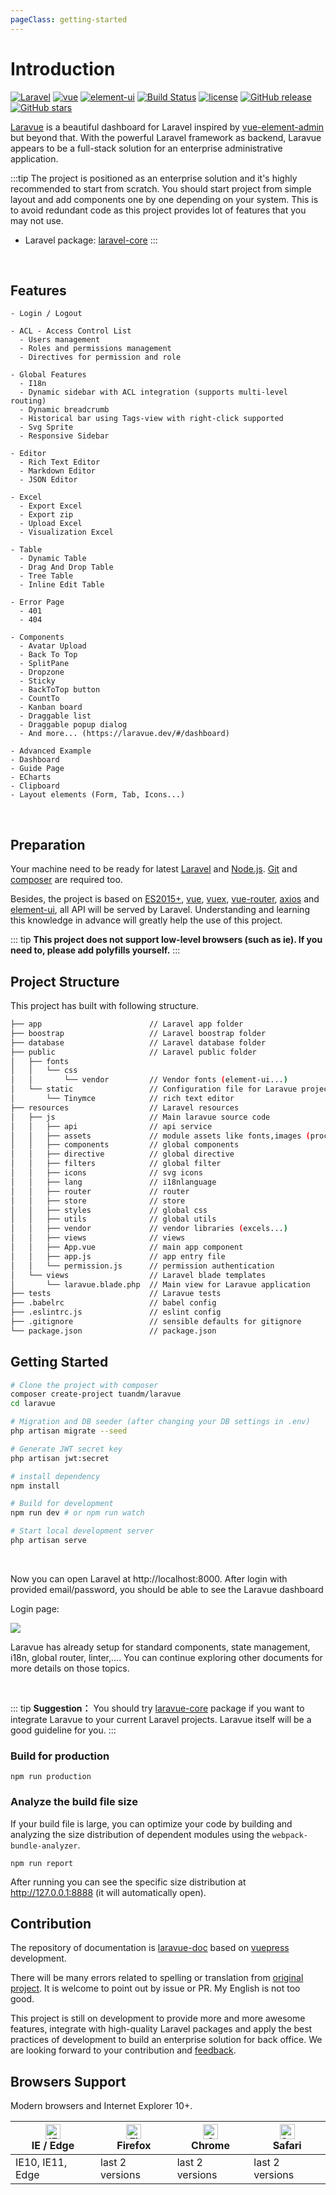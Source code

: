 ```yaml
---
pageClass: getting-started
---
```


# Introduction

[![Laravel](https://img.shields.io/badge/laravel-5.8-brightgreen.svg)](https://laravel.com)
[![vue](https://img.shields.io/badge/vue-2.6.8-brightgreen.svg)](https://github.com/vuejs/vue)
[![element-ui](https://img.shields.io/badge/element--ui-2.6.1-brightgreen.svg)](https://github.com/ElemeFE/element)
[![Build Status](https://gitlab.com/bacduong/laravue/badges/master/build.svg)](https://gitlab.com/bacduong/laravue)
[![license](https://img.shields.io/github/license/mashape/apistatus.svg)](https://github.com/tuandm/laravue/blob/master/LICENSE)
[![GitHub release](https://img.shields.io/github/release/tuandm/laravue.svg)](https://github.com/tuandm/laravue/releases)
[![GitHub stars](https://img.shields.io/github/stars/tuandm/laravue.svg?style=social&label=Stars)](https://github.com/tuandm/laravue)

[Laravue](https://laravue.dev) is a beautiful dashboard for Laravel inspired by [vue-element-admin](http://laravue.dev) but beyond that. With the powerful Laravel framework as backend, Laravue appears to be a full-stack solution for an enterprise administrative application.

:::tip
The project is positioned as an enterprise solution and it's highly recommended to start from scratch. You should start project from simple layout and add components one by one depending on your system. This is to avoid redundant code as this project provides lot of features that you may not use.
- Laravel package: [laravel-core](https://github.com/tuandm/laravue-core)
  :::

<br/>

## Features

```
- Login / Logout

- ACL - Access Control List
  - Users management
  - Roles and permissions management
  - Directives for permission and role
  
- Global Features
  - I18n
  - Dynamic sidebar with ACL integration (supports multi-level routing)
  - Dynamic breadcrumb
  - Historical bar using Tags-view with right-click supported
  - Svg Sprite
  - Responsive Sidebar

- Editor
  - Rich Text Editor
  - Markdown Editor
  - JSON Editor

- Excel
  - Export Excel
  - Export zip
  - Upload Excel
  - Visualization Excel

- Table
  - Dynamic Table
  - Drag And Drop Table
  - Tree Table
  - Inline Edit Table

- Error Page
  - 401
  - 404

- Components
  - Avatar Upload
  - Back To Top
  - SplitPane
  - Dropzone
  - Sticky
  - BackToTop button
  - CountTo
  - Kanban board
  - Draggable list
  - Draggable popup dialog
  - And more... (https://laravue.dev/#/dashboard)

- Advanced Example
- Dashboard
- Guide Page
- ECharts
- Clipboard
- Layout elements (Form, Tab, Icons...)
```

<br/>

## Preparation
Your machine need to be ready for latest [Laravel](https://laravel.com/docs/5.8/installation) and [Node.js](https://nodejs.org). [Git](https://git-scm.com/) and [composer](https://getcomposer.org/) are required too.

Besides, the project is based on [ES2015+](https://babeljs.io/docs/en/learn/), [vue](https://vuejs.org), [vuex](https://vuex.vuejs.org/), [vue-router](https://router.vuejs.org/), [axios](https://github.com/axios/axios) and [element-ui](https://github.com/ElemeFE/element), all API will be served by Laravel. Understanding and learning this knowledge in advance will greatly help the use of this project.

::: tip
**This project does not support low-level browsers (such as ie). If you need to, please add polyfills yourself.**
:::

## Project Structure

This project has built with following structure.

```bash
├── app                        // Laravel app folder
├── boostrap                   // Laravel boostrap folder
├── database                   // Laravel database folder
├── public                     // Laravel public folder
│   ├── fonts
│   │   └── css                
│   │       └── vendor         // Vendor fonts (element-ui...)
│   └── static                 // Configuration file for Laravue project
│       └── Tinymce            // rich text editor
├── resources                  // Laravel resources
│   ├── js                     // Main laravue source code
│   │   ├── api                // api service
│   │   ├── assets             // module assets like fonts,images (processed by webpack)
│   │   ├── components         // global components
│   │   ├── directive          // global directive
│   │   ├── filters            // global filter
│   │   ├── icons              // svg icons
│   │   ├── lang               // i18nlanguage
│   │   ├── router             // router
│   │   ├── store              // store
│   │   ├── styles             // global css
│   │   ├── utils              // global utils
│   │   ├── vendor             // vendor libraries (excels...)
│   │   ├── views              // views
│   │   ├── App.vue            // main app component
│   │   ├── app.js             // app entry file
│   │   └── permission.js      // permission authentication
│   └── views                  // Laravel blade templates
│       └── laravue.blade.php  // Main view for Laravue application
├── tests                      // Laravue tests
├── .babelrc                   // babel config
├── .eslintrc.js               // eslint config
├── .gitignore                 // sensible defaults for gitignore
└── package.json               // package.json
```

## Getting Started

```bash
# Clone the project with composer
composer create-project tuandm/laravue
cd laravue

# Migration and DB seeder (after changing your DB settings in .env)
php artisan migrate --seed

# Generate JWT secret key
php artisan jwt:secret

# install dependency
npm install

# Build for development
npm run dev # or npm run watch

# Start local development server
php artisan serve
```
<br/>

Now you can open Laravel at http://localhost:8000. After login with provided email/password, you should be able to see the Laravue dashboard

Login page:

![](https://cp5.sgp1.cdn.digitaloceanspaces.com/zoro/laravue-cdn/laravue-login.png)

Laravue has already setup for standard components, state management, i18n, global router, linter,.... You can continue exploring other documents for more details on those topics.

<br/>

::: tip
**Suggestion：** You should try [laravue-core](https://github.com/tuandm/laravel-core) package if you want to integrate Laravue to your current Laravel projects. Laravue itself will be a good guideline for you.
:::

### Build for production
```
npm run production
```
### Analyze the build file size
If your build file is large, you can optimize your code by building and analyzing the size distribution of dependent modules using the `webpack-bundle-analyzer`.
```
npm run report
```
After running you can see the specific size distribution at http://127.0.0.1:8888 (it will automatically open).


## Contribution

The repository of documentation is [laravue-doc](https://github.com/tuandm/laravue-doc) based on [vuepress](https://github.com/vuejs/vuepress) development.

There will be many errors related to spelling or translation from [original project](https://github.com/PanJiaChen/vue-element-admin). It is welcome to point out by issue or PR. My English is not too good.

This project is still on development to provide more and more awesome features, integrate with high-quality Laravel packages and apply the best practices of development to build an enterprise solution for back office. We are looking forward to your contribution and [feedback](https://github.com/tuandm/laravue/issues).

## Browsers Support

Modern browsers and Internet Explorer 10+.

<!-- prettier-ignore -->
| [<img class="no-margin" src="https://raw.githubusercontent.com/alrra/browser-logos/master/src/edge/edge_48x48.png" alt="IE / Edge" width="24px" height="24px" />](http://godban.github.io/browsers-support-badges/)</br>IE / Edge | [<img class="no-margin" src="https://raw.githubusercontent.com/alrra/browser-logos/master/src/firefox/firefox_48x48.png" alt="Firefox" width="24px" height="24px" />](http://godban.github.io/browsers-support-badges/)</br>Firefox | [<img class="no-margin" src="https://raw.githubusercontent.com/alrra/browser-logos/master/src/chrome/chrome_48x48.png" alt="Chrome" width="24px" height="24px" />](http://godban.github.io/browsers-support-badges/)</br>Chrome | [<img class="no-margin" src="https://raw.githubusercontent.com/alrra/browser-logos/master/src/safari/safari_48x48.png" alt="Safari" width="24px" height="24px" />](http://godban.github.io/browsers-support-badges/)</br>Safari |
| --------- | --------- | --------- | --------- |
| IE10, IE11, Edge| last 2 versions| last 2 versions| last 2 versions
